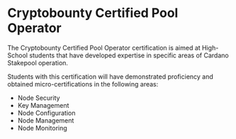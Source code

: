 # Cryptobounty Certified Pool Operator

The Cryptobounty Certified Pool Operator certification is aimed at High-School students that have developed expertise in specific areas of Cardano Stakepool operation.

Students with this certification will have demonstrated proficiency and obtained micro-certifications in the following areas:

* Node Security
* Key Management
* Node Configuration
* Node Management
* Node Monitoring

